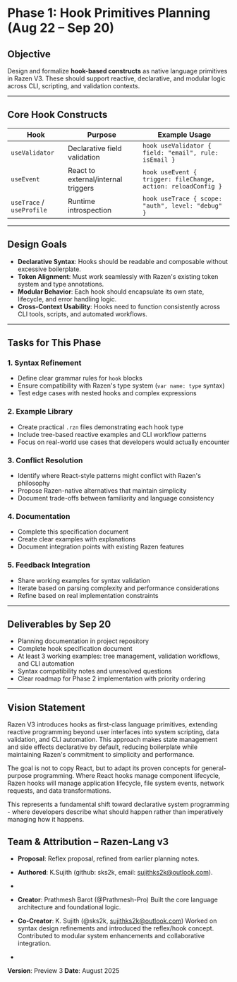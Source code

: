 # Phase 1: Hook Primitives Planning (Aug 22 – Sep 20)

## Objective
Design and formalize **hook-based constructs** as native language primitives in Razen V3. These should support reactive, declarative, and modular logic across CLI, scripting, and validation contexts.

***

## Core Hook Constructs

| Hook         | Purpose                          | Example Usage                                                  |
|--------------|----------------------------------|----------------------------------------------------------------|
| `useValidator` | Declarative field validation     | `hook useValidator { field: "email", rule: isEmail }`          |
| `useEvent`     | React to external/internal triggers | `hook useEvent { trigger: fileChange, action: reloadConfig }`  |
| `useTrace` / `useProfile` | Runtime introspection | `hook useTrace { scope: "auth", level: "debug" }`              |

***

## Design Goals

- **Declarative Syntax**: Hooks should be readable and composable without excessive boilerplate.
- **Token Alignment**: Must work seamlessly with Razen's existing token system and type annotations.
- **Modular Behavior**: Each hook should encapsulate its own state, lifecycle, and error handling logic.
- **Cross-Context Usability**: Hooks need to function consistently across CLI tools, scripts, and automated workflows.

***

## Tasks for This Phase

### 1. Syntax Refinement
   - Define clear grammar rules for `hook` blocks
   - Ensure compatibility with Razen's type system (`var name: type` syntax)
   - Test edge cases with nested hooks and complex expressions

### 2. Example Library
   - Create practical `.rzn` files demonstrating each hook type
   - Include tree-based reactive examples and CLI workflow patterns
   - Focus on real-world use cases that developers would actually encounter

### 3. Conflict Resolution
   - Identify where React-style patterns might conflict with Razen's philosophy
   - Propose Razen-native alternatives that maintain simplicity
   - Document trade-offs between familiarity and language consistency

### 4. Documentation
   - Complete this specification document
   - Create clear examples with explanations
   - Document integration points with existing Razen features

### 5. Feedback Integration
   - Share working examples for syntax validation
   - Iterate based on parsing complexity and performance considerations
   - Refine based on real implementation constraints

***

## Deliverables by Sep 20

- Planning documentation in project repository
- Complete hook specification document
- At least 3 working examples: tree management, validation workflows, and CLI automation
- Syntax compatibility notes and unresolved questions
- Clear roadmap for Phase 2 implementation with priority ordering

***

## Vision Statement

Razen V3 introduces hooks as first-class language primitives, extending reactive programming beyond user interfaces into system scripting, data validation, and CLI automation. This approach makes state management and side effects declarative by default, reducing boilerplate while maintaining Razen's commitment to simplicity and performance.

The goal is not to copy React, but to adapt its proven concepts for general-purpose programming. Where React hooks manage component lifecycle, Razen hooks will manage application lifecycle, file system events, network requests, and data transformations.

This represents a fundamental shift toward declarative system programming - where developers describe what should happen rather than imperatively managing how it happens.

## Team & Attribution – Razen-Lang v3
- **Proposal**: Reflex proposal, refined from earlier planning notes.
- **Authored**: K.Sujith (github: sks2k, email: sujithks2k@outlook.com).
- 
- **Creator**: Prathmesh Barot (@Prathmesh-Pro)
Built the core language architecture and foundational logic.

- **Co-Creator**: K. Sujith (@sks2k, [sujithks2k@outlook.com](mailto:sujithks2k@outlook.com))
Worked on syntax design refinements and introduced the reflex/hook concept.
Contributed to modular system enhancements and collaborative integration.
-
**Version**: Preview 3
**Date**: August 2025
